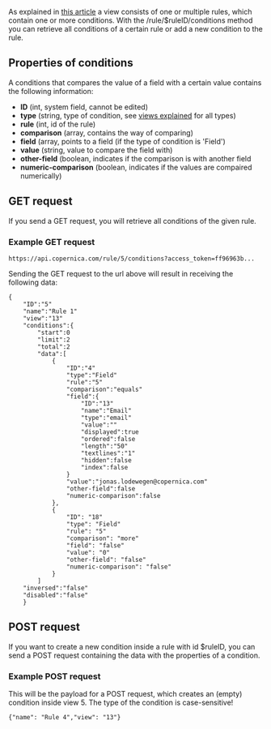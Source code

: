 As explained in [this article](./views-explained.en.md) a view consists of one
or multiple rules, which contain one or more conditions. With the
/rule/\$ruleID/conditions method you can retrieve all conditions of a
certain rule or add a new condition to the rule.

Properties of conditions
------------------------

A conditions that compares the value of a field with a certain value
contains the following information:

-   **ID** (int, system field, cannot be edited)
-   **type** (string, type of condition, see [views
    explained](views-explained) for all types)
-   **rule** (int, id of the rule)
-   **comparison** (array, contains the way of comparing)
-   **field** (array, points to a field (if the type of condition is
    'Field')
-   **value** (string, value to compare the field with)
-   **other-field** (boolean, indicates if the comparison is with
    another field
-   **numeric-comparison** (boolean, indicates if the values are
    compaired numerically)

GET request
-----------

If you send a GET request, you will retrieve all conditions of the given
rule.

### Example GET request

~~~~ {.language-javascript}
https://api.copernica.com/rule/5/conditions?access_token=ff96963b...
~~~~

Sending the GET request to the url above will result in receiving the
following data:

~~~~ {.language-javascript}
{
    "ID":"5"
    "name":"Rule 1"
    "view":"13"
    "conditions":{
        "start":0
        "limit":2
        "total":2
        "data":[
            {
                "ID":"4"
                "type":"Field"
                "rule":"5"
                "comparison":"equals"
                "field":{
                    "ID":"13"
                    "name":"Email"
                    "type":"email"
                    "value":""
                    "displayed":true
                    "ordered":false
                    "length":"50"
                    "textlines":"1"
                    "hidden":false
                    "index":false
                }
                "value":"jonas.lodewegen@copernica.com"
                "other-field":false
                "numeric-comparison":false
            },
            {
                "ID": "18"
                "type": "Field"
                "rule": "5"
                "comparison": "more"
                "field": "false"
                "value": "0"
                "other-field": "false"
                "numeric-comparison": "false"
            }
        ]   
    "inversed":"false"
    "disabled":"false"
    }
~~~~

POST request
------------

If you want to create a new condition inside a rule with id \$ruleID,
you can send a POST request containing the data with the properties of a
condition.

### Example POST request

This will be the payload for a POST request, which creates an (empty)
condition inside view 5. The type of the condition is case-sensitive!

~~~~ {.language-javascript}
{"name": "Rule 4","view": "13"}
~~~~
